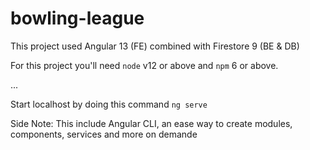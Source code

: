 # bowling-league

This project used Angular 13 (FE) combined with Firestore 9 (BE & DB)

For this project you'll need `node` v12 or above and `npm` 6 or above.

...

Start localhost by doing this command `ng serve`

Side Note: This include Angular CLI, an ease way to create modules, components, services and more on demande
